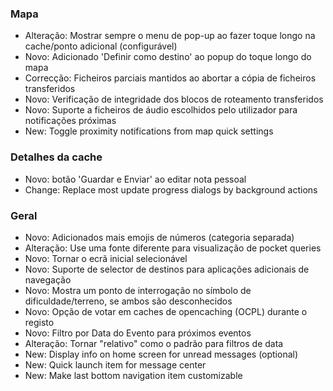 ### Mapa
- Alteração: Mostrar sempre o menu de pop-up ao fazer toque longo na cache/ponto adicional (configurável)
- Novo: Adicionado 'Definir como destino' ao popup do toque longo do mapa
- Correcção: Ficheiros parciais mantidos ao abortar a cópia de ficheiros transferidos
- Novo: Verificação de integridade dos blocos de roteamento transferidos
- Novo: Suporte a ficheiros de áudio escolhidos pelo utilizador para notificações próximas
- New: Toggle proximity notifications from map quick settings

### Detalhes da cache
- Novo: botão 'Guardar e Enviar' ao editar nota pessoal
- Change: Replace most update progress dialogs by background actions

### Geral
- Novo: Adicionados mais emojis de números (categoria separada)
- Alteração: Use uma fonte diferente para visualização de pocket queries
- Novo: Tornar o ecrã inicial selecionável
- Novo: Suporte de selector de destinos para aplicações adicionais de navegação
- Novo: Mostra um ponto de interrogação no símbolo de dificuldade/terreno, se ambos são desconhecidos
- Novo: Opção de votar em caches de opencaching (OCPL) durante o registo
- Novo: Filtro por Data do Evento para próximos eventos
- Alteração: Tornar "relativo" como o padrão para filtros de data
- New: Display info on home screen for unread messages (optional)
- New: Quick launch item for message center
- New: Make last bottom navigation item customizable
